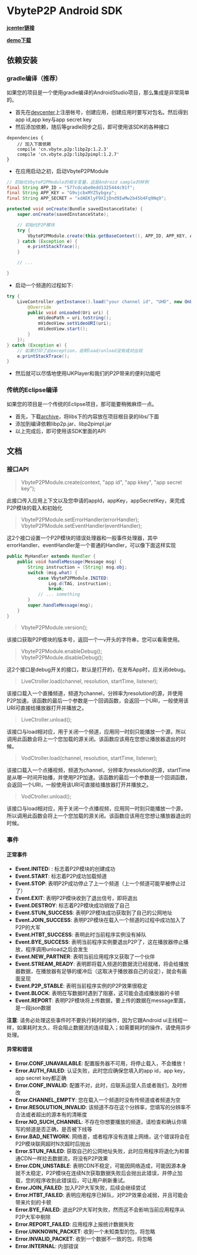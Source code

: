 VbyteP2P Android SDK
===

**[jcenter链接][]**

**[demo下载][]**

## 依赖安装

### gradle编译（推荐）

如果您的项目是一个使用gradle编译的AndroidStudio项目，那么集成是非常简单的。

- 首先在[devcenter][]上注册帐号，创建应用，创建应用时要写对包名。然后得到app id,app key与app secret key
- 然后添加依赖，随后等gradle同步之后，即可使用该SDK的各种接口
```
dependencies {
    // 加入下面依赖
    compile 'cn.vbyte.p2p:libp2p:1.2.3'  
    compile 'cn.vbyte.p2p:libp2pimpl:1.2.7'  
}
```
- 在应用启动之初，启动VbyteP2PModule
```java
// 初始化VbyteP2PModule的相关变量，这是Android sample的样例
final String APP_ID = "577cdcabe0edd1325444c91f";
final String APP_KEY = "G9vjcbxMYZ5ybgxy";
final String APP_SECRET = "xdAEKlyF9XIjDnd9IwMw2b45b4Fq9Nq9";

protected void onCreate(Bundle savedInstanceState) {
    super.onCreate(savedInstanceState);

    // 初始化P2P模块
    try {
        VbyteP2PModule.create(this.getBaseContext(), APP_ID, APP_KEY, APP_SECRET);
    } catch (Exception e) {
        e.printStackTrace();
    }

    // ... 

}
```
- 启动一个频道的过程如下:
```java
try {
    LiveController.getInstance().load("your channel id", "UHD", new OnLoadedListener() {
        @Override
        public void onLoaded(Uri uri) {
            mVideoPath = uri.toString();
            mVideoView.setVideoURI(uri);
            mVideoView.start();
        }
    });
} catch (Exception e) {
    // 如果打印了此exception，说明load/unload没有成对出现
    e.printStackTrace();
}
```
- 然后就可以尽情地使用IJKPlayer和我们的P2P带来的便利功能吧

### 传统的Eclipse编译

如果您的项目是一个传统的Eclipse项目，那可能要稍微麻烦一点。
- 首先，下载[archive][]，将libs下的内容放在项目根目录的libs/下面
- 添加到编译依赖libp2p.jar、libp2pimpl.jar
- 以上完成后，即可使用该SDK里面的API

## 文档

### 接口API

> VbyteP2PModule.create(context, "app id", "app kkey", "app secret key");

此接口传入应用上下文以及您申请的appId，appKey，appSecretKey，来完成P2P模块的载入和初始化

> VbyteP2PModule.setErrorHandler(errorHandler);  
> VbyteP2PModule.setEventHandler(eventHandler);

这2个接口设置一个P2P模块的错误处理器和一般事件处理器，其中errorHandler、eventHandler是一个普通的Handler，可以像下面这样实现
```java
public MyHandler extends Handler {
    public void handleMessage(Message msg) {   
        String instruction = (String) msg.obj;
        switch (msg.what) {   
            case VbyteP2PModule.INITED:  
                Log.d(TAG, instruction);
                break;   
            // ... something 
        }   
        super.handleMessage(msg);   
    }  
}
```

> VbyteP2PModule.version();  

 该接口获取P2P模块的版本号，返回一个一`v`开头的字符串，您可以看需使用。

> VbyteP2PModule.enableDebug();  
> VbyteP2PModule.disableDebug();

这2个接口是debug开关的接口，默认是打开的，在发布App时，应关闭debug。

> LiveCtroller.load(channel, resolution, startTime, listener);

该接口载入一个直播频道，频道为channel，分辨率为resolution的源，并使用P2P加速。该函数的最后一个参数是一个回调函数，会返回一个URI，一般使用该URI可直接给播放器打开并播放之。

> LiveCtroller.unload();

该接口与load相对应，用于关闭一个频道，应用同一时刻只能播放一个源，所以调用此函数会将上一个您加载的源关闭。该函数应该用在您想让播放器退出的时候。

> VodCtroller.load(channel, resolution, startTime, listener);

该接口载入一个点播视频，频道为channel，分辨率为resolution的源，startTime是从哪一时间开始播，并使用P2P加速。该函数的最后一个参数是一个回调函数，会返回一个URI，一般使用该URI可直接给播放器打开并播放之。

> VodCtroller.unload();

该接口与load相对应，用于关闭一个点播视频，应用同一时刻只能播放一个源，所以调用此函数会将上一个您加载的源关闭。该函数应该用在您想让播放器退出的时候。

### 事件

#### 正常事件

* **Event.INITED:** : 标志着P2P模块的创建成功
* **Event.START**: 标志着P2P成功加载频道
* **Event.STOP**: 表明P2P成功停止了上一个频道（上一个频道可能早被停止过了）
* **Event.EXIT**: 表明P2P模块收到了退出信号，即将退出
* **Event.DESTROY**: 标志着P2P模块成功销毁了自己
* **Event.STUN_SUCCESS**: 表明P2P模块成功获取到了自己的公网地址
* **Event.JOIN_SUCCESS**: 表明P2P模块在载入一个频道的过程中成功加入了P2P的大军
* **Event.HTBT_SUCCESS**: 表明此时当前程序实例没有掉队
* **Event.BYE_SUCCESS**: 表明当前程序实例要退出P2P了，这在播放器停止播放，程序调用unload之后会发生
* **Event.NEW_PARTNER**: 表明当前应用程序又获取了一个伙伴
* **Event.STREAM_READY**: 表明即将载入频道的数据流已经就绪，将会给播放器数据，在播放器有足够的缓冲后（这取决于播放器自己的设定），就会有画面呈现
* **Event.P2P_STABLE**: 表明当前程序实例的P2P效果很稳定
* **Event.BLOCK**: 表明在写数据时遇到了阻塞，这可能会造成播放器的卡顿
* **Event.REPORT**: 表明P2P模块将上传数据，要上传的数据在message里面，是一段json数据

**注意**: 请务必处理这些事件时不要执行耗时的操作，因为它跟Android ui主线程一样，如果耗时太久，将会阻止数据流的连续载入；如需要耗时的操作，请使用异步处理。

#### 异常和错误

* **Error.CONF_UNAVAILABLE**: 配置服务器不可用，将停止载入，不会播放！
* **Error.AUTH_FAILED**: 认证失败，此时您应确保您填入的app id，app key， app secret key都正确
* **Error.CONF_INVALID**: 配置不对，此时，应联系运营人员或者我们，及时修改
* **Error.CHANNEL_EMPTY**: 您在载入一个频道时没有传频道或者频道为空
* **Error.RESOLUTION_INVALID**: 该频道不存在这个分辨率，您填写的分辨率不合法或者超出的源本有的清晰度
* **Error.NO_SUCH_CHANNEL**: 不存在你想要播放的频道，请检查和确认你填写的频道是否正确，是否被下线等
* **Error.BAD_NETWORK**: 网络差，或者程序没有连接上网络，这个错误将会在P2P模块联网超时N次超时后抛出
* **Error.STUN_FAILED**: 获取自己的公网地址失败，此时应用程序将退化为和普通CDN一样拉去数据流，将没有P2P效果
* **Error.CDN_UNSTABLE**: 表明CDN不稳定，可能因网络造成，可能因源本身就不太稳定，P2P模块在连续N次获取数据失败后会抛出此错误，并停止加载，您的程序收到此错误后，可让用户刷新重试。
* **Error.JOIN_FAILED**: 加入P2P大军失败，后续会继续尝试
* **Error.HTBT_FAILED**: 表明应用程序已掉队，对P2P效果会减弱，并且可能会带来片刻的卡顿
* **Error.BYE_FAILED**: 退出P2P大军时失败，然而这不会影响当前应用程序从P2P大军中剔除
* **Error.REPORT_FAILED**: 应用程序上报统计数据失败
* **Error.UNKNOWN_PACKET**: 收到一个未知类型的包，将忽略
* **Error.INVALID_PACKET**: 收到一个数据不一致的包，将忽略
* **Error.INTERNAL**: 内部错误

[jcenter链接]: https://bintray.com/vbyte/maven/libp2pimpl
[demo下载]: http://data1.vbyte.cn/apk/vbyte-demo.20160921.apk
[archive]: http://data1.vbyte.cn/pkg/20160921.tar.gz
[devcenter]: http://devcenter.vbyte.cn
